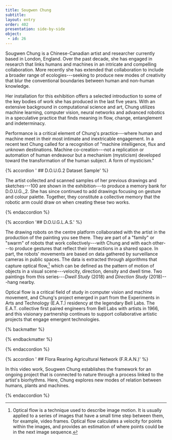 ```yaml
---
title: Sougwen Chung
subtitle: 
layout: entry
order: 402
presentation: side-by-side
object:
 - id: 26 
---
```


Sougwen Chung is a Chinese-Canadian artist and researcher currently based in London, England. Over the past decade, she has engaged in research that links humans and machines in an intricate and compelling collaboration. More recently she has extended that collaboration to include a broader range of ecologies---seeking to produce new modes of creativity that blur the conventional boundaries between human and non-human knowledge.

Her installation for this exhibition offers a selected introduction to some of the key bodies of work she has produced in the last five years. With an extensive background in computational science and art, Chung utilizes machine learning, computer vision, neural networks and advanced robotics in a speculative practice that finds meaning in flow, change, entanglement and indeterminacy.

Performance is a critical element of Chung's practice---where human and machine meet in their most intimate and inextricable engagement. In a recent text Chung called for a recognition of "machine intelligence, flux and unknown destinations. Machine co-creation---not a replication or automation of human endeavour but a mechanism (mysticism) developed toward the transformation of the human subject. A form of mysticism."

{% accordion ' ## D.O.U.G.2 Dataset Sample' %}

The artist collected and scanned samples of her previous drawings and sketches---100 are shown in the exhibition---to produce a memory bank for D.O.U.G.\_2. She has since continued to add drawings focusing on gesture and colour palette. Together, they constitute a collective memory that the robotic arm could draw on when creating these two works.

{% endaccordion %}

{% accordion '## D.O.U.G.L.A.S.' %}

The drawing robots on the centre platform collaborated with the artist in the production of the painting you see there. They are part of a "family" or "swarm" of robots that work collectively---with Chung and with each other---to produce gestures that reflect their interactions in a shared space. In part, the robots' movements are based on data gathered by surveillance cameras in public spaces. The data is extracted through algorithms that capture optical flow,[^1] which can be defined as the pattern of motion of objects in a visual scene---velocity, direction, density and dwell time. Two paintings from this series---*Dwell Study* (2018) and *Direction Study* (2018)---hang nearby.

Optical flow is a critical field of study in computer vision and machine movement, and Chung's project emerged in part from the Experiments in Arts and Technology (E.A.T.) residency at the legendary Bell Labs. The E.A.T. collective first paired engineers from Bell Labs with artists in 1966, and this visionary partnership continues to support collaborative artistic projects that engage emergent technologies.

{% backmatter %}

[^1]: Optical flow is a technique used to describe image motion. It is usually applied to a series of images that have a small time step between them, for example, video frames. Optical flow calculates a velocity for points within the images, and provides an estimation of where points could be in the next image sequence.

{% endbackmatter %}

{% endaccordion %}

{% accordion ' ## Flora Rearing Agricultural Network (F.R.A.N.)' %}

In this video work, Sougwen Chung establishes the framework for an ongoing project that is connected to nature through a process linked to the artist's biorhythms. Here, Chung explores new modes of relation between humans, plants and machines.

{% endaccordion %}
